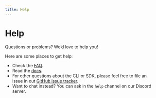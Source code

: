 ```yaml
---
title: Help
---
```


# Help

Questions or problems? We’d love to help you!

Here are some places to get help:

- Check the [FAQ](/faq).
- Read the [docs](/docs/getting-started).
- For other questions about the CLI or SDK, please feel free to file an issue in out [GitHub issue tracker](https://github.com/rune/rune-games-sdk/issues).
- Want to chat instead? You can ask in the `help` channel on our Discord server.

